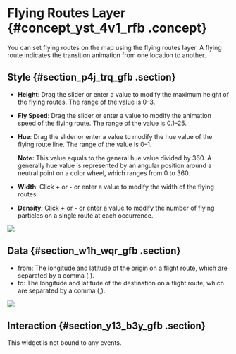 # Flying Routes Layer {#concept_yst_4v1_rfb .concept}

You can set flying routes on the map using the flying routes layer. A flying route indicates the transition animation from one location to another.

## Style {#section_p4j_trq_gfb .section}

-   **Height**: Drag the slider or enter a value to modify the maximum height of the flying routes. The range of the value is 0–3.
-   **Fly Speed**: Drag the slider or enter a value to modify the animation speed of the flying route. The range of the value is 0.1–25.
-   **Hue**: Drag the slider or enter a value to modify the hue value of the flying route line. The range of the value is 0–1.

    **Note:** This value equals to the general hue value divided by 360. A generally hue value is represented by an angular position around a neutral point on a color wheel, which ranges from 0 to 360.

-   **Width**: Click **+** or **-** or enter a value to modify the width of the flying routes.
-   **Density**: Click **+** or **-** or enter a value to modify the number of flying particles on a single route at each occurrence.

![](http://static-aliyun-doc.oss-cn-hangzhou.aliyuncs.com/assets/img/41625/155808565921498_en-US.png)

## Data {#section_w1h_wqr_gfb .section}

-   from: The longitude and latitude of the origin on a flight route, which are separated by a comma \(,\).
-   to: The longitude and latitude of the destination on a flight route, which are separated by a comma \(,\).

![](http://static-aliyun-doc.oss-cn-hangzhou.aliyuncs.com/assets/img/41625/155808565921499_en-US.png)

## Interaction {#section_y13_b3y_gfb .section}

This widget is not bound to any events.

